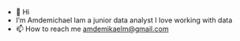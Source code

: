 - 👋 Hi
-  I’m Amdemichael lam a junior data analyst I love working with data 
- 📫 How to reach me amdemikaelm@gmail.com

<!---
Amichh/Amichh is a ✨ special ✨ repository because its `README.md` (this file) appears on your GitHub profile.
You can click the Preview link to take a look at your changes.
--->
